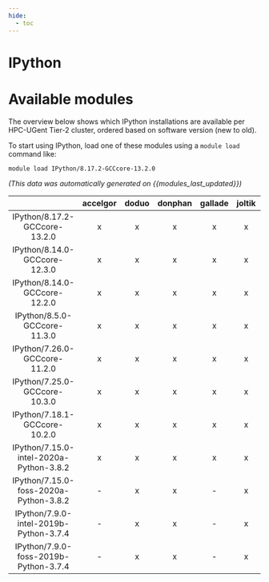 ```yaml
---
hide:
  - toc
---
```


IPython
=======

# Available modules


The overview below shows which IPython installations are available per HPC-UGent Tier-2 cluster, ordered based on software version (new to old).

To start using IPython, load one of these modules using a `module load` command like:

```shell
module load IPython/8.17.2-GCCcore-13.2.0
```

*(This data was automatically generated on {{modules_last_updated}})*  

| |accelgor|doduo|donphan|gallade|joltik|shinx|skitty|
| :---: | :---: | :---: | :---: | :---: | :---: | :---: | :---: |
|IPython/8.17.2-GCCcore-13.2.0|x|x|x|x|x|x|x|
|IPython/8.14.0-GCCcore-12.3.0|x|x|x|x|x|x|x|
|IPython/8.14.0-GCCcore-12.2.0|x|x|x|x|x|-|-|
|IPython/8.5.0-GCCcore-11.3.0|x|x|x|x|x|x|-|
|IPython/7.26.0-GCCcore-11.2.0|x|x|x|x|x|-|-|
|IPython/7.25.0-GCCcore-10.3.0|x|x|x|x|x|-|-|
|IPython/7.18.1-GCCcore-10.2.0|x|x|x|x|x|-|-|
|IPython/7.15.0-intel-2020a-Python-3.8.2|x|x|x|x|x|-|-|
|IPython/7.15.0-foss-2020a-Python-3.8.2|-|x|x|-|x|-|-|
|IPython/7.9.0-intel-2019b-Python-3.7.4|-|x|x|-|x|-|-|
|IPython/7.9.0-foss-2019b-Python-3.7.4|-|x|x|-|x|-|-|
